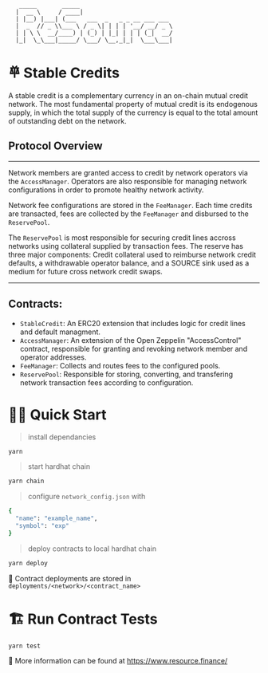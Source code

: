 ```
   _____       _____
  |  __ \     / ____|
  | |__) |___| (___   ___  _   _ _ __ ___ ___
  |  _  // _ \\___ \ / _ \| | | | '__/ __/ _ \
  | | \ \  __/____) | (_) | |_| | | | (_|  __/
  |_|  \_\___|_____/ \___/ \__,_|_|  \___\___|
```

# 𐄷 Stable Credits

A stable credit is a complementary currency in an on-chain mutual credit network. The most fundamental property of mutual credit is its endogenous supply, in which the total supply of the currency is equal to the total amount of outstanding debt on the network.

## Protocol Overview

---

Network members are granted access to credit by network operators via the `AccessManager`. Operators are also responsible for managing network configurations in order to promote healthy network activity.

Network fee configurations are stored in the `FeeManager`. Each time credits are transacted, fees are collected by the `FeeManager` and disbursed to the `ReservePool`.

The `ReservePool` is most responsible for securing credit lines accross networks using collateral supplied by transaction fees. The reserve has three major components: Credit collateral used to reimburse network credit defaults, a withdrawable operator balance, and a SOURCE sink used as a medium for future cross network credit swaps.

---

## Contracts:

- `StableCredit`: An ERC20 extension that includes logic for credit lines and default managment.
- `AccessManager`: An extension of the Open Zeppelin "AccessControl" contract, responsible for granting and revoking network member and operator addresses.
- `FeeManager`: Collects and routes fees to the configured pools.
- `ReservePool`: Responsible for storing, converting, and transfering network transaction fees according to configuration.

# 🏄‍♂️ Quick Start

> install dependancies

```bash
yarn
```

> start hardhat chain

```bash
yarn chain
```

> configure `network_config.json` with

```bash
{
  "name": "example_name",
  "symbol": "exp"
}
```

> deploy contracts to local hardhat chain

```bash
yarn deploy
```

🔏 Contract deployments are stored in `deployments/<network>/<contract_name>`

# 🏗 Run Contract Tests

```bash
yarn test
```

📕 More information can be found at https://www.resource.finance/
